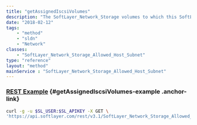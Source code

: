 ```yaml
---
title: "getAssignedIscsiVolumes"
description: "The SoftLayer_Network_Storage volumes to which this SoftLayer_Network_Storage_Allowed_Host is allowed access."
date: "2018-02-12"
tags:
    - "method"
    - "sldn"
    - "Network"
classes:
    - "SoftLayer_Network_Storage_Allowed_Host_Subnet"
type: "reference"
layout: "method"
mainService : "SoftLayer_Network_Storage_Allowed_Host_Subnet"
---
```


### [REST Example](#getAssignedIscsiVolumes-example) <a href="/article/rest/"><i class="fas fa-question"></i></a> {#getAssignedIscsiVolumes-example .anchor-link} 
```bash
curl -g -u $SL_USER:$SL_APIKEY -X GET \
'https://api.softlayer.com/rest/v3.1/SoftLayer_Network_Storage_Allowed_Host_Subnet/{SoftLayer_Network_Storage_Allowed_Host_SubnetID}/getAssignedIscsiVolumes'
```
